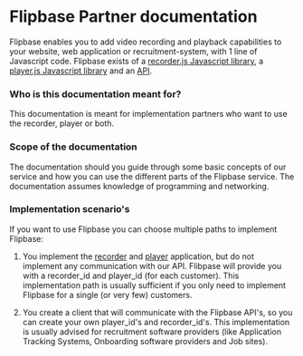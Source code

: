 <script src="//app.flipbase.com/recorder.js"></script>
<script type="text/javascript" src="//use.typekit.net/uvu0omm.js"></script>
<script>try{Typekit.load();}catch(e){}</script>

# Flipbase Partner documentation

Flipbase enables you to add video recording and playback capabilities to your website, web application or recruitment-system, with 1 line of Javascript code. Flipbase exists of a [recorder.js Javascript library](recorder/docs.md), a [player.js Javascript library](player/docs.md) and an [API](api/api.md).

### Who is this documentation meant for?

This documentation is meant for implementation partners who want to use the recorder, player or both.

### Scope of the documentation

The documentation should you guide through some basic concepts of our service and how you can use the different parts of the Flipbase service. The documentation assumes knowledge of programming and networking.

### Implementation scenario's
If you want to use Flipbase you can choose multiple paths to implement Flipbase:

1. You implement the [recorder](recorder/docs.md) and [player](player/docs.md) application, but do not implement any communication with our API. Flibpase will provide you with a recorder_id and player_id (for each customer). This implementation path is usually sufficient if you only need to implement Flipbase for a single (or very few) customers.

2. You create a client that will communicate with the Flipbase API's, so you can create your own player_id's and recorder_id's. This implementation is usually advised for recruitment software providers (like Application Tracking Systems, Onboarding software providers and Job sites).
